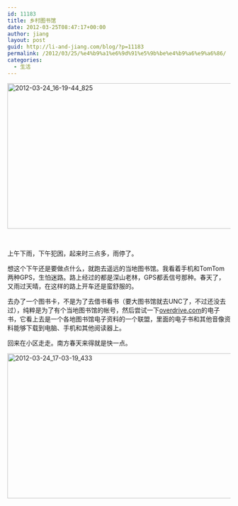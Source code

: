 ```yaml
---
id: 11183
title: 乡村图书馆
date: 2012-03-25T08:47:17+00:00
author: jiang
layout: post
guid: http://li-and-jiang.com/blog/?p=11183
permalink: /2012/03/25/%e4%b9%a1%e6%9d%91%e5%9b%be%e4%b9%a6%e9%a6%86/
categories:
  - 生活
---
```

[<img style="background-image: none; border-bottom: 0px; border-left: 0px; margin: 0px auto; padding-left: 0px; padding-right: 0px; display: block; float: none; border-top: 0px; border-right: 0px; padding-top: 0px" title="2012-03-24_16-19-44_825" border="0" alt="2012-03-24_16-19-44_825" src="http://jiangtanghu.com/cn/wp-content/uploads/2012/03/2012-03-24_16-19-44_825_thumb.jpg" width="580" height="328" />](http://jiangtanghu.com/cn/wp-content/uploads/2012/03/2012-03-24_16-19-44_825.jpg)

&#160;

上午下雨，下午犯困，起来时三点多，雨停了。

想这个下午还是要做点什么，就跑去遥远的当地图书馆。我看着手机和TomTom两种GPS，生怕迷路。路上经过的都是深山老林，GPS都丢信号那种。春天了，又雨过天晴，在这样的路上开车还是蛮舒服的。

去办了一个图书卡，不是为了去借书看书（要大图书馆就去UNC了，不过还没去过），纯粹是为了有个当地图书馆的帐号，然后尝试一下<a href="http://overdrive.com/" target="_blank">overdrive.com</a>的电子书，它看上去是一个各地图书馆电子资料的一个联盟，里面的电子书和其他音像资料能够下载到电脑、手机和其他阅读器上。

回来在小区走走。南方春天来得就是快一点。

[<img style="background-image: none; border-bottom: 0px; border-left: 0px; margin: 0px auto; padding-left: 0px; padding-right: 0px; display: block; float: none; border-top: 0px; border-right: 0px; padding-top: 0px" title="2012-03-24_17-03-19_433" border="0" alt="2012-03-24_17-03-19_433" src="http://jiangtanghu.com/cn/wp-content/uploads/2012/03/2012-03-24_17-03-19_433_thumb.jpg" width="579" height="327" />](http://jiangtanghu.com/cn/wp-content/uploads/2012/03/2012-03-24_17-03-19_433.jpg)